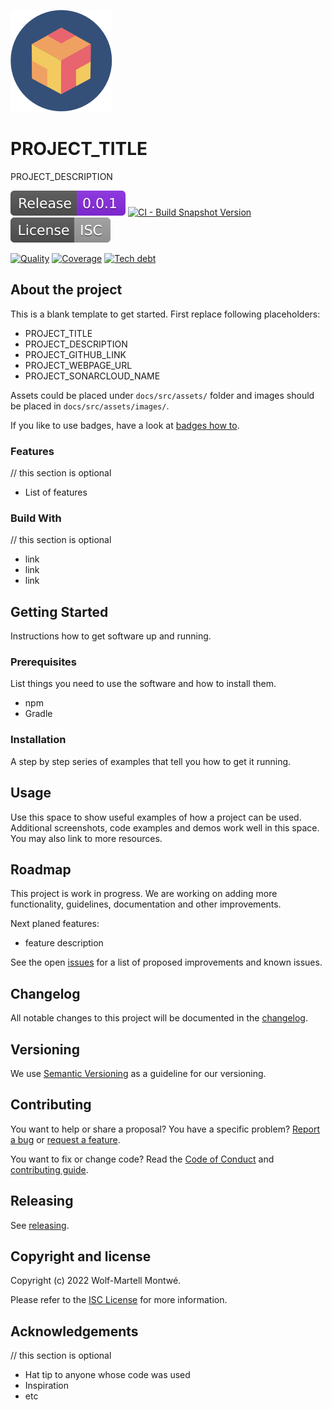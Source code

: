 <!--local-files-->

[changelog]: CHANGELOG.md
[code of conduct]: CODE_OF_CONDUCT.md
[contributing]: CONTRIBUTING.md
[license]: LICENSE

<!--readme-start-->
<!--local-links-overwrite-->

[changelog]: docs/src/changelog.md
[code of conduct]: docs/src/develop/codeOfConduct.md
[contributing]: docs/src/develop/contributing.md
[license]: docs/src/license.md

<!--docs-links-->

[plugins]: docs/src/plugins/index.md
[contributing]: docs/src/develop/contributing.md
[releasing]: docs/src/develop/releasing.md

<!--github-links-->

[webpage]: PROJECT_WEBPAGE_URL
[repository]: PROJECT_GITHUB_LINK
[issues]: PROJECT_GITHUB_LINK/issues
[releases]: PROJECT_GITHUB_LINK/releases

![Logo](docs/src/assets/images/logo.png)

# PROJECT_TITLE

PROJECT_DESCRIPTION

[![Latest release](docs/src/assets/images/badge-release-latest.svg)][releases]
[![CI - Build Snapshot Version](PROJECT_GITHUB_LINK/actions/workflows/ci-build-snapshot-version.yml/badge.svg)](PROJECT_GITHUB_LINK/actions/workflows/ci-build-snapshot-version.yml)
[![License](docs/src/assets/images/badge-license.svg)](LICENSE)

[![Quality](https://sonarcloud.io/api/project_badges/measure?project=PROJECT_SONARCLOUD_NAME&metric=alert_status)](https://sonarcloud.io/summary/new_code?id=PROJECT_SONARCLOUD_NAME)
[![Coverage](https://sonarcloud.io/api/project_badges/measure?project=PROJECT_SONARCLOUD_NAME&metric=coverage)](https://sonarcloud.io/summary/new_code?id=PROJECT_SONARCLOUD_NAME)
[![Tech debt](https://sonarcloud.io/api/project_badges/measure?project=PROJECT_SONARCLOUD_NAME&metric=sqale_index)](https://sonarcloud.io/summary/new_code?id=PROJECT_SONARCLOUD_NAME)

## About the project

This is a blank template to get started. First replace following placeholders:

- PROJECT_TITLE
- PROJECT_DESCRIPTION
- PROJECT_GITHUB_LINK
- PROJECT_WEBPAGE_URL
- PROJECT_SONARCLOUD_NAME

Assets could be placed under `docs/src/assets/` folder and images should be placed in `docs/src/assets/images/`.

If you like to use badges, have a look at [badges how to](docs/src/develop/badges.md).

### Features

// this section is optional

- List of features

### Build With

// this section is optional

- link
- link
- link

## Getting Started

Instructions how to get software up and running.

### Prerequisites

List things you need to use the software and how to install them.

- npm
- Gradle

### Installation

A step by step series of examples that tell you how to get it running.

## Usage

Use this space to show useful examples of how a project can be used. Additional screenshots, code examples and demos work well in this space. You may also link to more resources.

## Roadmap

This project is work in progress. We are working on adding more functionality, guidelines,
documentation and other improvements.

Next planed features:

- feature description

See the open [issues] for a list of proposed improvements and known issues.

## Changelog

All notable changes to this project will be documented in the [changelog].

## Versioning

We use [Semantic Versioning](http://semver.org/) as a guideline for our versioning.

## Contributing

You want to help or share a proposal? You have a specific problem? [Report a bug][issues] or [request a feature][issues].

You want to fix or change code? Read the [Code of Conduct] and [contributing guide][contributing].

## Releasing

See [releasing].

## Copyright and license

Copyright (c) 2022 Wolf-Martell Montwé.

Please refer to the [ISC License][license] for more information.

## Acknowledgements

// this section is optional

- Hat tip to anyone whose code was used
- Inspiration
- etc

<!--readme-end-->
